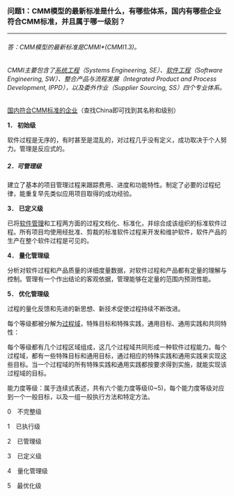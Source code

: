 ### 问题1：CMM模型的最新标准是什么，有哪些体系，国内有哪些企业符合CMM标准，并且属于哪一级别？

------

###### 答：*CMM模型的最新标准是*CMMI*(CMMI1.3)。

###### CMMI主要包含了[系统工程](https://zh.wikipedia.org/wiki/%E7%B3%BB%E7%B5%B1%E5%B7%A5%E7%A8%8B)（Systems Engineering, SE）、[软件工程](https://zh.wikipedia.org/wiki/%E8%BB%9F%E9%AB%94%E5%B7%A5%E7%A8%8B)（Software Engineering, SW）、整合产品与流程发展（Integrated Product and Process Development, IPPD），以及委外作业（Supplier Sourcing, SS）四个专业体系。

[国内符合CMM标准的企业](http://www.cmmirz.com/)（查找China即可找到其名称和级别）

[^等级划分]: 

**1． 初始级**

软件过程是无序的，有时甚至是混乱的，对过程几乎没有定义，成功取决于个人努力。管理是反应式的。

##### **2．可管理级**

建立了基本的项目管理过程来跟踪费用、进度和功能特性。制定了必要的过程纪律，能重复早先类似应用项目取得的成功经验。

**3． 已定义级**

已将[软件管理](https://baike.baidu.com/item/%E8%BD%AF%E4%BB%B6%E7%AE%A1%E7%90%86)和工程两方面的过程文档化、标准化，并综合成该组织的标准软件过程。所有项目均使用经批准、剪裁的标准软件过程来开发和维护软件，软件产品的生产在整个软件过程是可见的。

**4． 量化管理级**

分析对软件过程和产品质量的详细度量数据，对软件过程和产品都有定量的理解与控制。管理有一个作出结论的客观依据，管理能够在定量的范围内预测性能。

**5． 优化管理级**

过程的量化反馈和先进的新思想、新技术促使过程持续不断改进。

每个等级都被分解为[过程域](https://baike.baidu.com/item/%E8%BF%87%E7%A8%8B%E5%9F%9F)，特殊目标和特殊实践，通用目标、通用实践和共同特性：

每个等级都有几个过程区域组成，这几个过程域共同形成一种软件过程能力。每个过程域，都有一些特殊目标和通用目标，通过相应的特殊实践和通用实践来实现这些目标。当一个过程域的所有特殊实践和通用实践都按要求得到实施，就能实现该过程域的目标。

能力度等级：属于连续式表述，共有六个能力度等级(0~5)，每个能力度等级对应到一个一般目标，以及一组一般执行方法和特定方法。

0　不完整级

1　已执行级

2　已管理级

3　已定义级

4　量化管理级

5　最优化级














